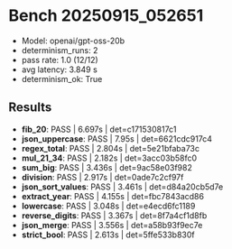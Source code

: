# Bench 20250915_052651
- Model: openai/gpt-oss-20b
- determinism_runs: 2
- pass rate: 1.0 (12/12)
- avg latency: 3.849 s
- determinism_ok: True

## Results
- **fib_20**: PASS | 6.697s | det=c171530817c1
- **json_uppercase**: PASS | 7.95s | det=6621cdc917c4
- **regex_total**: PASS | 2.804s | det=5e21bfaba73c
- **mul_21_34**: PASS | 2.182s | det=3acc03b58fc0
- **sum_big**: PASS | 3.436s | det=9ac58e03f982
- **division**: PASS | 2.917s | det=0ade7c2cf97f
- **json_sort_values**: PASS | 3.461s | det=d84a20cb5d7e
- **extract_year**: PASS | 4.155s | det=fbc7843acd86
- **lowercase**: PASS | 3.048s | det=e4ecd6fc1189
- **reverse_digits**: PASS | 3.367s | det=8f7a4cf1d8fb
- **json_merge**: PASS | 3.556s | det=a58b93f9ec7e
- **strict_bool**: PASS | 2.613s | det=5ffe533b830f